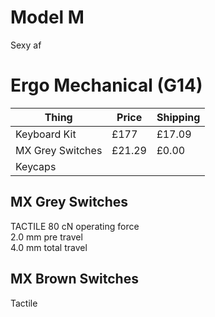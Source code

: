 # Model M
Sexy af
# Ergo Mechanical (G14)

| Thing            | Price  | Shipping |
| ---------------- | ------ | -------- |
| Keyboard Kit     | £177   | £17.09   |
| MX Grey Switches | £21.29 | £0.00    |
| Keycaps          |        |          |
## MX Grey Switches
TACTILE
80 cN operating force  
2.0 mm pre travel  
4.0 mm total travel  
## MX Brown Switches
Tactile
